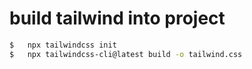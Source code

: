 # build tailwind into project

```bash
$   npx tailwindcss init
$   npx tailwindcss-cli@latest build -o tailwind.css
```